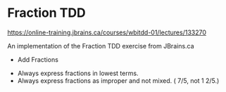 # Fraction TDD

https://online-training.jbrains.ca/courses/wbitdd-01/lectures/133270

An implementation of the Fraction TDD exercise from JBrains.ca

- Add Fractions

* Always express fractions in lowest terms. 
* Always express fractions as improper and not mixed. ( 7/5, not 1 2/5.)